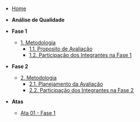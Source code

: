<!-- docs/_sidebar.md -->

- [Home](README.md)

- **Análise de Qualidade**

- **Fase 1**
  - [1. Metodologia](fase1/metodologia.md)
    - [1.1. Proposito de Avaliação](fase1/propositoDeAvaliacao.md)
    - [1.2. Participação dos Integrantes na Fase 1 ](fase1/partIntegrantesFase1.md)

- **Fase 2**
  - [2. Metodologia](fase2/metodologiaFase2.md)
    - [2.1. Planejamento da Avaliação](fase2/planejamentoDaAvaliacao.md)
    - [2.2. Participação dos Integrantes na Fase 2 ](fase2/partIntegrantesFase2.md)

- **Atas**
  - [Ata 01 - Fase 1](atas/ata1.md)














